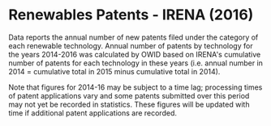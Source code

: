 # Renewables Patents - IRENA (2016)

Data reports the annual number of new patents filed under the category of each renewable technology.
Annual number of patents by technology for the years 2014-2016 was calculated by OWID based on IRENA's cumulative number of patents for each technology in these years (i.e. annual number in 2014 = cumulative total in 2015 minus cumulative total in 2014).

Note that figures for 2014-16 may be subject to a time lag; processing times of patent applications vary and some patents submitted over this period may not yet be recorded in statistics. These figures will be updated with time if additional patent applications are recorded.

